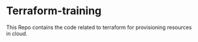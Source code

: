 # Terraform-training
This Repo contains the code related to terraform for provisioning resources in cloud.

